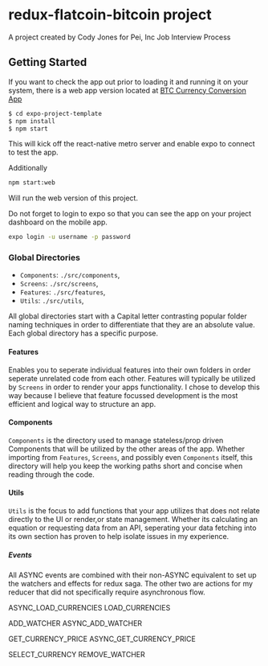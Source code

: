# redux-flatcoin-bitcoin project
A project created by Cody Jones for Pei, Inc Job Interview Process
## Getting Started 

If you want to check the app out prior to loading it and running it on your system, there is a web app version located at [BTC Currency Conversion App](https://btcconversionapp-pei.now.sh/)
```sh
$ cd expo-project-template
$ npm install
$ npm start
```

This will kick off the react-native metro server and enable expo to connect to test the app.

Additionally

```sh
npm start:web
```

Will run the web version of this project.


Do not forget to login to expo so that you can see the app on your project dashboard on the mobile app.

```sh
expo login -u username -p password
```

### Global Directories
- `Components`: `./src/components`,
- `Screens`: `./src/screens`,
- `Features`: `./src/features`,
- `Utils`: `./src/utils`,

All global directories start with a Capital letter contrasting popular folder naming techniques in order to differentiate that they are an absolute value.  Each global directory has a specific purpose.

#### Features
Enables you to seperate individual features into their own folders in order seperate unrelated code from each other.  Features will typically be utilized by `Screens` in order to render your apps functionality.  I chose to develop this way because I believe that feature focussed development is the most efficient and logical way to structure an app.

#### Components
`Components` is the directory used to manage stateless/prop driven Components that will be utilized by the other areas of the app.  Whether importing from `Features`, `Screens`, and possibly even `Components` itself, this directory will help you keep the working paths short and concise when reading through the code.

#### Utils
`Utils` is the focus to add functions that your app utilizes that does not relate directly to the UI or render,or state management.  Whether its calculating an equation or requesting data from an API, seperating your data fetching into its own section has proven to help isolate issues in my experience.


##### Events

All ASYNC events are combined with their non-ASYNC equivalent to set up the watchers and effects for redux saga.  The other two are actions for my reducer that did not specifically require asynchronous flow.

ASYNC_LOAD_CURRENCIES
LOAD_CURRENCIES

ADD_WATCHER
ASYNC_ADD_WATCHER

GET_CURRENCY_PRICE
ASYNC_GET_CURRENCY_PRICE


SELECT_CURRENCY
REMOVE_WATCHER
